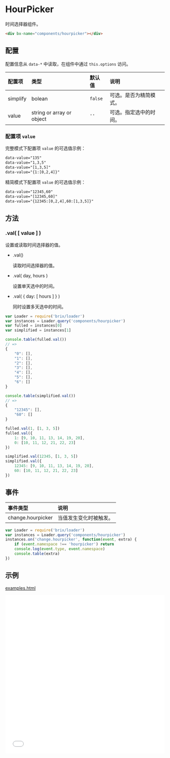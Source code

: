 # HourPicker

时间选择器组件。

```html
<div bx-name="components/hourpicker"></div>
```

## 配置

配置信息从 `data-*` 中读取，在组件中通过 `this.options` 访问。

配置项   | 类型                      | 默认值  | 说明
:------- | :------------------------ | :------ | :----------
simplify | bolean                    | `false` | 可选。是否为精简模式。
value    | string or array or object | `''`    | 可选。指定选中的时间。

### 配置项 `value`

完整模式下配置项 `value` 的可选值示例：

```html
data-value="135"
data-value="1,3,5"
data-value="[1,3,5]"
data-value="{1:[0,2,4]}"
```

精简模式下配置项 `value` 的可选值示例：

```html
data-value="12345,60"
data-value="[12345,60]"
data-value="{12345:[0,2,4],60:[1,3,5]}"
```

## 方法

### .val( [ value ] )

设置或读取时间选择器的值。

* .val()

    读取时间选择器的值。

* .val( day, hours )
    
    设置单天选中的时间。

* .val( { day: [ hours ] } )

    同时设置多天选中的时间。

```js
var Loader = require('brix/loader')
var instances = Loader.query('components/hourpicker')
var fulled = instances[0]
var simplified = instances[1]

console.table(fulled.val())
// => 
{
    "0": [],
    "1": [],
    "2": [],
    "3": [],
    "4": [],
    "5": [],
    "6": []
}

console.table(simplified.val())
// => 
{
    "12345": [],
    "60": []
}

fulled.val(1, [1, 3, 5])
fulled.val({
    1: [9, 10, 11, 13, 14, 19, 20],
    0: [10, 11, 12, 21, 22, 23]
})

simplified.val(12345, [1, 3, 5])
simplified.val({
    12345: [9, 10, 11, 13, 14, 19, 20],
    60: [10, 11, 12, 21, 22, 23]
})
```

## 事件

事件类型          | 说明
:---------------- | :----------
change.hourpicker | 当值发生变化时被触发。

```js
var Loader = require('brix/loader')
var instances = Loader.query('components/hourpicker')
instances.on('change.hourpicker', function(event, extra) {
    if (event.namespace !== 'hourpicker') return
    console.log(event.type, event.namespace)
    console.table(extra)
})
```

## 示例

[examples.html](./examples.html)

<iframe width="100%" height="500" src="./examples.html" allowfullscreen="allowfullscreen" frameborder="0"></iframe>
